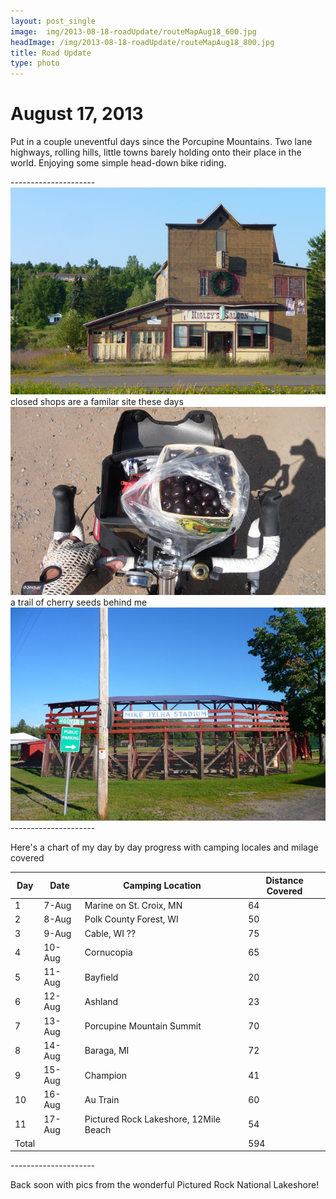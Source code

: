 ```yaml
---
layout: post_single
image: 	img/2013-08-18-roadUpdate/routeMapAug18_600.jpg
headImage: /img/2013-08-18-roadUpdate/routeMapAug18_800.jpg
title: Road Update
type: photo
---
```


August 17, 2013
=================

Put in a couple uneventful days since the Porcupine Mountains. Two lane highways, rolling hills, little towns 
barely holding onto their place in the world. Enjoying some simple head-down bike riding.

<div class="divider">---------------------</div>

<div class="img">
	<img src="/img/2013-08-18-roadUpdate/oldSaloon.jpg"/>
	<div class="caption">closed shops are a familar site these days</div>
</div>

<div class="img">
	<img src="/img/2013-08-18-roadUpdate/cherries.jpg"/>
	<div class="caption">a trail of cherry seeds behind me</div>
</div>

<div class="img">
	<img src="/img/2013-08-18-roadUpdate/oldStadium.jpg"/>
</div>

<div class="divider">---------------------</div>

Here's a chart of my day by day progress with camping locales and milage covered

|Day	|Date	|Camping Location	|Distance Covered |
| ----- | ----- | ----------------- | --------------- |
|1	|7-Aug	|Marine on St. Croix, MN	|64 |
|2	|8-Aug	|Polk County Forest, WI		|50 |
|3	|9-Aug	|Cable, WI ??				|75 |
|4	|10-Aug	|Cornucopia					|65 |
|5	|11-Aug	|Bayfield					|20 |
|6	|12-Aug	|Ashland 					|23 |
|7	|13-Aug	|Porcupine Mountain Summit	|70 |
|8	|14-Aug	|Baraga, MI					|72 |
|9	|15-Aug	|Champion					|41 |
|10	|16-Aug	|Au Train					|60 |
|11	|17-Aug	|Pictured Rock Lakeshore, 12Mile Beach	|54 |
|Total | | | 594 |

<div class="divider">---------------------</div>

Back soon with pics from the wonderful Pictured Rock National Lakeshore!
